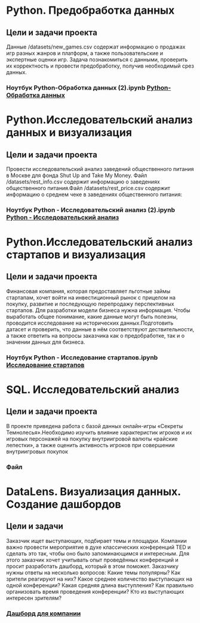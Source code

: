 # Python. Предобработка данных
## Цели и задачи проекта
Данные /datasets/new_games.csv содержат информацию о продажах игр разных жанров и платформ, а также пользовательские и экспертные оценки игр. Задача познакомиться с данными, проверить их корректность и провести предобработку, получив необходимый срез данных.
### Ноутбук Python-Обработка данных (2).ipynb [Python-Обработка данных](https://github.com/Anastasiya6746/Practicum_projects/blob/main/Python-Обработка%20данных%20(2).ipynb)

# Python.Исследовательский анализ данных и визуализация
## Цели и задачи проекта
Провести исследовательский анализ заведений общественного питания в Москве для фонда Shut Up and Take My Money.
Файл /datasets/rest_info.csv содержит информацию о заведениях общественного питания.Файл /datasets/rest_price.csv содержит информацию о среднем чеке в заведениях общественного питания:
### Ноутбук Python - Исследовательский анализ  (2).ipynb [Python - Исследовательский анализ](https://github.com/Anastasiya6746/Practicum_projects/blob/main/Python%20-%20Исследовательский%20анализ%20%20(2)%20(1).ipynb)


# Python.Исследовательский анализ стартапов и визуализация
## Цели и задачи проекта
Финансовая компания, которая предоставляет льготные займы стартапам, хочет войти на инвестиционный рынок с прицелом на покупку, развитие и последующую перепродажу перспективных стартапов. Для разработки модели бизнеса нужна информация. Чтобы выработать общее понимание, какие данные могут быть полезны, проводится исследование на исторических данных.Подготовить датасет и проверить, что данные в нём соответствуют дествительности, а также ответить на вопросы заказчика как о предобработке, так и о значении данных для бизнеса.
### Ноутбук Python - Исследование стартапов.ipynb [Исследование стартапов](https://github.com/Anastasiya6746/Practicum_projects/blob/main/Python%20-Исследование%20стартапов.ipynb)

# SQL. Исследовательский анализ
## Цели и задачи проекта
В проекте приведена работа с базой данных онлайн-игры «Секреты Темнолесья».Необходимо изучить влияние характеристик игроков и их игровых персонажей 
на покупку внутриигровой валюты «райские лепестки», а также оценить активность игроков при совершении внутриигровых покупок
### Файл 


# DataLens. Визуализация данных. Создание дашбордов
## Цели и задачи
Заказчик ищет выступающих, подбирает темы и площадки. Компании важно провести мероприятие в духе классических конференций TED и сделать это так, чтобы оно было запоминающимся и интересным. Для этого заказчик хочет учитывать опыт проведённых конференций и просит разработать дашборд, который в этом поможет.
Заказчику нужны ответы на несколько вопросов:
Какие темы популярны? Как зрители реагируют на них?
Какое среднее количество выступающих на одной конференции?
Какая средняя длина выступления? Как правильно организовать время проведения конференции?
Кто из выступающих интересен зрителям?
### [Дашборд для компании](https://datalens.yandex/ses3nvk3x900e)

